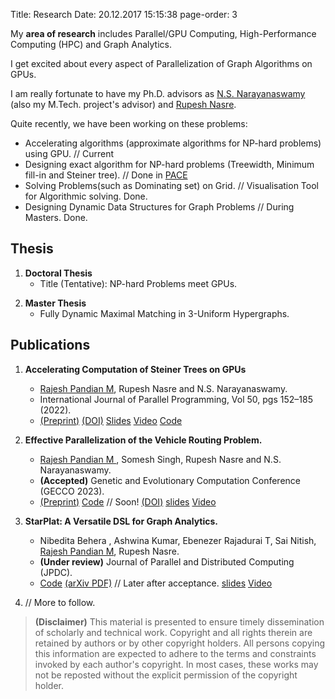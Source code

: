 Title: Research
Date: 20.12.2017 15:15:38
page-order: 3

My **area of research** includes Parallel/GPU Computing, High-Performance Computing (HPC) and Graph Analytics. 

I get excited about every aspect of Parallelization of Graph Algorithms on GPUs.

I am really fortunate to have my Ph.D. advisors as [N.S. Narayanaswamy][1] (also my M.Tech. project's advisor) and [Rupesh Nasre][3].

<!--- Both of them are wonderful professors/researchers I have ever met. From them, I have not just learnt doing research but also about good human values and other life+soft skills. -->


Quite recently, we have been working on these problems:

- Accelerating algorithms (approximate algorithms for NP-hard problems) using GPU. // Current
- Designing exact algorithm for NP-hard problems (Treewidth, Minimum fill-in and Steiner tree). // Done in [PACE][2] 
- Solving Problems(such as Dominating set) on Grid.  // Visualisation Tool for Algorithmic solving. Done.
- Designing Dynamic Data Structures for Graph Problems // During Masters. Done.

## Thesis
1. **Doctoral Thesis**
    - Title (Tentative): NP-hard Problems meet GPUs.
<!--    - [PDF](#) [slides](#) [Video](#)  // TODO. Later  -->
2. **Master Thesis**
    - Fully Dynamic Maximal Matching in 3-Uniform Hypergraphs.
<!--- [slides](#)  // TODO                                 -->
        
## Publications

1. **Accelerating Computation of Steiner Trees on GPUs**
    - <u>Rajesh Pandian M</u>, Rupesh Nasre and N.S. Narayanaswamy.
    - International Journal of Parallel Programming, Vol 50, pgs 152–185 (2022). 
    - [(Preprint)]({static}/pdfs/steiner-ijpp22-preprint.pdf) [(DOI)][5] [Slides]({static}/pdfs/sem2-v4.pdf) [Video](https://youtu.be/BIecDhPdWaQ) [Code](https://doi.org/10.5281/zenodo.4477087) 

2. **Effective Parallelization of the Vehicle Routing Problem.**
    - <u>Rajesh Pandian M </u>, Somesh Singh, Rupesh Nasre and N.S. Narayanaswamy.
    - **(Accepted)** Genetic and Evolutionary Computation Conference (GECCO 2023).
    - [(Preprint)]({static}/pdfs/CVRP_v4.pdf) [Code](https://github.com/mrprajesh/parMDS) // Soon!  [(DOI)][7] [slides](#) [Video](#) 

3.  **StarPlat: A Versatile DSL for Graph Analytics.**
    - Nibedita Behera , Ashwina Kumar, Ebenezer Rajadurai T, Sai Nitish, <u>Rajesh Pandian M</u>, Rupesh Nasre.
    - **(Under review)** Journal of Parallel and Distributed Computing (JPDC).  
    - [Code](https://github.com/nibeditabh/StarPlat) [(arXiv PDF)](https://doi.org/10.48550/arXiv.2305.03317) // Later after acceptance.  [slides](#) [Video](#)

4. // More to follow.
    
[1]: http://www.cse.iitm.ac.in/~swamy/
[2]: https://pacechallenge.org
[3]: http://www.cse.iitm.ac.in/~rupesh/
[4]: https://rdcu.be/cCa9K
[5]: https://doi.org/10.1007/s10766-021-00723-0
[6]: https://doi.org/10.1145/3583131.3590458
[7]: https://doi.org/10.1145/3583131.3590458



> **(Disclaimer)** This material is presented to ensure timely dissemination of scholarly and technical work. Copyright and all rights therein are retained by authors or by other copyright holders. All persons copying this information are expected to adhere to the terms and constraints invoked by each author's copyright. In most cases, these works may not be reposted without the explicit permission of the copyright holder.
